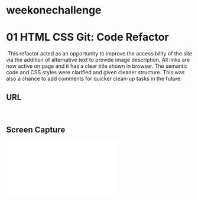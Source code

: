 # weekonechallenge
# 01 HTML CSS Git: Code Refactor
​
This refactor acted as an opportunity to improve the accessibility of the site via the addition of alternative text to provide image description. All links are now active on page and it has a clear title shown in browser. The semantic code and CSS styles were clarified and given cleaner structure. This was also a chance to add comments for quicker clean-up tasks in the future. 

## URL

​
## Screen Capture
![](/images/screen-capture.pdf)
